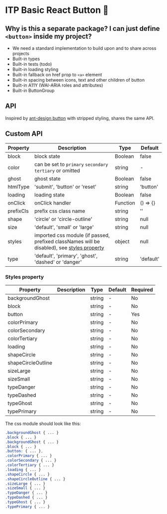 # ITP Basic React Button 🎁

## Why is this a separate package? I can just define `<button>` inside my project?

- We need a standard implementation to build upon and to share across projects
- Built-in types
- Built-in tests (todo)
- Built-in loading styling
- Built-in fallback on href prop to `<a>` element
- Built-in spacing between icons, text and other children of button
- Built-in A11Y (WAI-ARIA roles and attributes)
- Built-in ButtonGroup

## API

Inspired by [ant-design button](https://github.com/ant-design/ant-design/blob/master/components/button/index.en-US.md#api) with stripped styling, shares the same API.

## Custom API

| Property  | Description                                                                                                    | Type     | Default   |
| --------- | -------------------------------------------------------------------------------------------------------------- | -------- | --------- |
| block     | block state                                                                                                    | Boolean  | false     |
| color     | can be set to `primary` `secondary` `tertiary` or omitted                                                      | string   | -         |
| ghost     | ghost state                                                                                                    | Boolean  | false     |
| htmlType  | 'submit', 'button' or 'reset'                                                                                  | string   | 'button'  |
| loading   | loading state                                                                                                  | Boolean  | false     |
| onClick   | onClick handler                                                                                                | Function | () => {}  |
| prefixCls | prefix css class name                                                                                          | string   | ''        |
| shape     | 'circle' or 'circle-outline'                                                                                   | string   | null      |
| size      | 'default', 'small' or 'large'                                                                                  | string   | null      |
| styles    | imported css module (if passed, prefixed classNames will be disabled), see [styles property](#styles-property) | object   | null      |
| type      | 'default', 'primary', 'ghost', 'dashed' or 'danger'                                                            | string   | 'default' |

### Styles property
| Property           | Description                                              | Type   | Default | Required |
| ------------------ | -------------------------------------------------------- | ------ | ------- | -------- |
| backgroundGhost    |                                                          | string | -       | No       |
| block              |                                                          | string | -       | No       |
| button             |                                                          | string | -       | Yes      |
| colorPrimary       |                                                          | string | -       | No       |
| colorSecondary     |                                                          | string | -       | No       |
| colorTertiary      |                                                          | string | -       | No       |
| loading            |                                                          | string | -       | No       |
| shapeCircle        |                                                          | string | -       | No       |
| shapeCircleOutline |                                                          | string | -       | No       |
| sizeLarge          |                                                          | string | -       | No       |
| sizeSmall          |                                                          | string | -       | No       |
| typeDanger         |                                                          | string | -       | No       |
| typeDashed         |                                                          | string | -       | No       |
| typeGhost          |                                                          | string | -       | No       |
| typePrimary        |                                                          | string | -       | No       |

The css module should look like this:

```css
.backgroundGhost { ... }
.block { ... }
.backgroundGhost { ... }
.block { ... }
.button: { ... },
.colorPrimary { ... }
.colorSecondary { ... }
.colorTertiary { ... }
.loading { ... }
.shapeCircle { ... }
.shapeCircleOutline { ... }
.sizeLarge { ... }
.sizeSmall { ... }
.typeDanger { ... }
.typeDashed { ... }
.typeGhost { ... }
.typePrimary { ... }
```